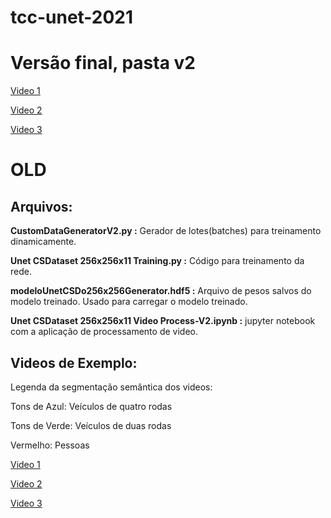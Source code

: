 # tcc-unet-2021

# Versão final, pasta v2

[Video 1](https://drive.google.com/file/d/1pxUecrIO1nPLEQaQvvEjVcoJ_7ngmHtb/view?usp=sharing)

[Video 2](https://drive.google.com/file/d/1hJbKmk7Nu7QGQ0QT6GnN43OldEXCFB4R/view?usp=sharing)

[Video 3](https://drive.google.com/file/d/19DJl48HvTUovQpZtA1cW6wvRFdd3HSq5/view?usp=sharing)

# OLD
## Arquivos:
**CustomDataGeneratorV2.py :** Gerador de lotes(batches) para treinamento dinamicamente.

**Unet CSDataset 256x256x11 Training.py :** Código para treinamento da rede.

**modeloUnetCSDo256x256Generator.hdf5 :** Arquivo de pesos salvos do modelo treinado. Usado para carregar o modelo treinado.

**Unet CSDataset 256x256x11 Video Process-V2.ipynb :** jupyter notebook com a aplicação de processamento de video.

## Videos de Exemplo:

Legenda da segmentação semântica dos videos:

Tons de Azul: Veículos de quatro rodas

Tons de Verde: Veículos de duas rodas

Vermelho: Pessoas

[Video 1](https://www.youtube.com/watch?v=bQq8nFK3Wb8)

[Video 2](https://www.youtube.com/watch?v=TQoAD9n2gC4)

[Video 3](https://www.youtube.com/watch?v=rxYawyj7Am0)
